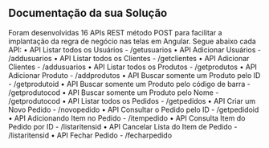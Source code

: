 ## Documentação da sua Solução

Foram desenvolvidas 16 APIs REST método POST para facilitar a implantação da regra de negócio nas telas em Angular. Segue abaixo cada API:
•	API Listar todos os Usuários - /getusuarios	
•	API Adicionar Usuários - /addusuarios
•	API Listar todos os Clientes - /getclientes
•	API Adicionar Clientes - /addusuarios
•	API Listar todos os Produtos - /getprodutos
•	API Adicionar Produto - /addprodutos
•	API Buscar somente um Produto pelo ID - /getprodutoid
•	API Buscar somente um Produto pelo código de barra - /getprodutocod
•	API Buscar somente um Produto pelo Nome - /getprodutocod
•	API Listar todos os Pedidos - /getpedidos
•	API Criar um Novo Pedido - /novopedido
•	API Consultar o Pedido pelo ID - /getpedidoid
•	API Adicionando Item no Pedido - /itempedido
•	API Consulta Item do Pedido por ID - /listaritensid
•	API Cancelar Lista do Item de Pedido - /listaritensid
•	API Fechar Pedido - /fecharpedido
